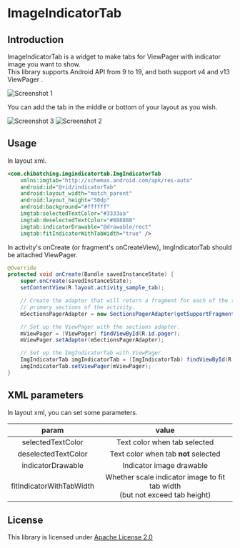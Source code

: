 ImageIndicatorTab
===============

## Introduction

ImageIndicatorTab is a widget to make tabs for ViewPager with indicator image you want to show.  
This library supports Android API from 9 to 19, and both support v4 and v13 ViewPager .

![Screenshot 1](https://raw.github.com/wiki/chibatching/ImgIndicatorTab/images/screenshot.png)

You can add the tab in the middle or bottom of your layout as you wish.

![Screenshot 3](https://raw.github.com/wiki/chibatching/ImgIndicatorTab/images/screenshot3.png)
![Screenshot 2](https://raw.github.com/wiki/chibatching/ImgIndicatorTab/images/screenshot2.png)



## Usage

In layout xml.

```XML
<com.chibatching.imgindicatortab.ImgIndicatorTab
    xmlns:imgtab="http://schemas.android.com/apk/res-auto"
    android:id="@+id/indicatorTab"
    android:layout_width="match_parent"
    android:layout_height="50dp"
    android:background="#ffffff"
    imgtab:selectedTextColor="#3333aa"
    imgtab:deselectedTextColor="#888888"
    imgtab:indicatorDrawable="@drawable/rect"
    imgtab:fitIndicatorWithTabWidth="true" />
```

In activity's onCreate (or fragment's onCreateView), ImgIndicatorTab should be attached ViewPager.

```Java
@Override
protected void onCreate(Bundle savedInstanceState) {
    super.onCreate(savedInstanceState);
    setContentView(R.layout.activity_sample_tab);

    // Create the adapter that will return a fragment for each of the three
    // primary sections of the activity.
    mSectionsPagerAdapter = new SectionsPagerAdapter(getSupportFragmentManager());

    // Set up the ViewPager with the sections adapter.
    mViewPager = (ViewPager) findViewById(R.id.pager);
    mViewPager.setAdapter(mSectionsPagerAdapter);

    // Set up the ImgIndicatorTab with ViewPager
    ImgIndicatorTab imgIndicatorTab = (ImgIndicatorTab) findViewById(R.id.indicatorTab);
    imgIndicatorTab.setViewPager(mViewPager);
}
```

## XML parameters
In layout xml, you can set some parameters.

|param|value|
|:--:|:--:|
|selectedTextColor|Text color when tab selected|
|deselectedTextColor|Text color when tab **not** selected|
|indicatorDrawable|Indicator image drawable|
|fitIndicatorWithTabWidth|Whether scale indicator image to fit tab width<br/>(but not exceed tab height)|

## License
This library is licensed under [Apache License 2.0](http://www.apache.org/licenses/LICENSE-2.0.html)
